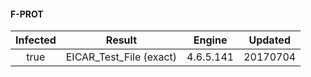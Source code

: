 #### F-PROT
| Infected      | Result      | Engine      | Updated      |
|:-------------:|:-----------:|:-----------:|:------------:|
| true | EICAR_Test_File (exact) | 4.6.5.141 | 20170704 |

